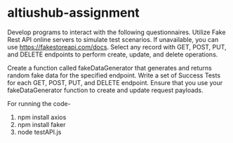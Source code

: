 # altiushub-assignment
Develop programs to interact with the following questionnaires. Utilize Fake Rest API online servers to simulate test scenarios. If unavailable, you can use https://fakestoreapi.com/docs. Select any record with GET, POST, PUT, and DELETE endpoints to perform create, update, and delete operations.

Create a function called fakeDataGenerator that generates and returns random fake data for the specified endpoint.
Write a set of Success Tests for each GET, POST, PUT, and DELETE endpoint. Ensure that you use your fakeDataGenerator function to create and update request payloads.

For running the code-
1. npm install axios
2. npm install faker
3. node testAPI.js
